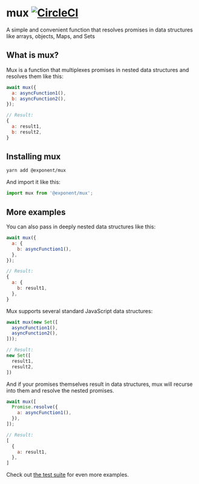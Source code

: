 # mux [![CircleCI](https://circleci.com/gh/ide/mux.svg?style=svg)](https://circleci.com/gh/ide/mux)
A simple and convenient function that resolves promises in data structures like arrays, objects, Maps, and Sets

## What is mux?

Mux is a function that multiplexes promises in nested data structures and resolves them like this:

```js
await mux({
  a: asyncFunction1(),
  b: asyncFunction2(),
});

// Result:
{
  a: result1,
  b: result2,
}
```

## Installing mux

```sh
yarn add @exponent/mux
```

And import it like this:

```js
import mux from '@exponent/mux';
```

## More examples

You can also pass in deeply nested data structures like this:

```js
await mux({
  a: {
    b: asyncFunction1(),
  },
});

// Result:
{
  a: {
    b: result1,
  },
}
```

Mux supports several standard JavaScript data structures:

```js
await mux(new Set([
  asyncFunction1(),
  asyncFunction2(),
]));

// Result:
new Set([
  result1,
  result2,
])
```

And if your promises themselves result in data structures, mux will recurse into them and resolve the nested promises.

```js
await mux([
  Promise.resolve({
    a: asyncFunction1(),
  }),
]);

// Result:
[
  {
    a: result1,
  },
]
```

Check out [the test suite](blob/master/src/__tests__/mux-tests.js) for even more examples.
